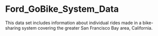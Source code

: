 # Ford_GoBike_System_Data
This data set includes information about individual rides made in a bike-sharing system covering the greater San Francisco Bay area, California.
